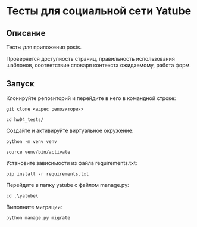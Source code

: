 # Тесты для социальной сети Yatube

## Описание
Тесты для приложения posts.

Проверяется доступность страниц, правильность использования шаблонов, соответствие словаря контекста ожидаемому, работа форм.

## Запуск
Клонируйте репозиторий и перейдите в него в командной строке:
```
git clone <адрес репозитория>
```
```
cd hw04_tests/
```
Cоздайте и активируйте виртуальное окружение:
```
python -m venv venv
```
```
source venv/bin/activate
```
Установите зависимости из файла requirements.txt:
```
pip install -r requirements.txt
```
Перейдите в папку yatube с файлом manage.py:
```
cd .\yatube\
```
Выполните миграции:
```
python manage.py migrate
```
